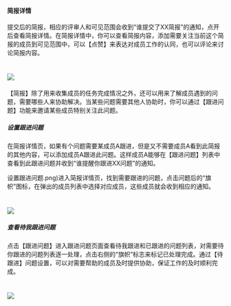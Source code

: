 #### 简报详情	

提交后的简报，相应的评审人和可见范围会收到“谁提交了XX简报”的通知，点开后查看简报详情。在简报详情中，你可以查看简报内容，添加需要关注当前这个简报的成员到可见范围中，可以【点赞】来表达对成员工作的认同，也可以评论来讨论简报内容。

# ![](/assets/7.3简报详情2.png)

【简报】除了用来收集成员的任务完成情况之外，还可以用来了解成员遇到的问题，需要哪些人来协助解决。当某些问题需要其他人协助时，你可以通过【跟进问题】功能来邀请某些成员特别关注此问题。

##### 设置跟进问题

在简报详情页，如果有个问题需要某成员A跟进，但是又不需要成员A看到此简报的其他内容，可以添加成员A跟进此问题。这样成员A能够在【跟进问题】列表中查看到此跟进问题并收到“谁提醒你跟进XX问题”的通知。

设置跟进问题.png)进入简报详情页，找到需要跟进的问题，点击问题后的“旗帜”图标，在弹出的成员列表中选择对应成员，这些成员就会收到相应的通知。

# ![](/assets/7.3.1设置跟进问题.png)

#####  查看待我跟进问题

点击【跟进问题】进入跟进问题页面查看待我跟进和已跟进的问题列表，对需要待你跟进的问题列表逐一处理，点击右侧的“旗帜”标志来标记已处理完成。通过【待跟进】问题设置，可以对需要帮助的成员及时提供协助，保证工作的及时顺利完成。

# ![](/assets/7.3.2待我跟进问题.png)
